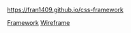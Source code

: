 https://fran1409.github.io/css-framework

[Framework](/framework/index.html)
[Wireframe](/wireframe/index.html)
